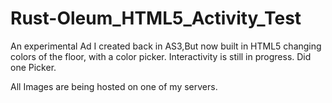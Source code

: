 # Rust-Oleum_HTML5_Activity_Test
An experimental Ad I created back in AS3,But now built in HTML5 changing colors of the floor, with a color picker. Interactivity is still in progress. Did one Picker. 

All Images are being hosted on one of my servers.
